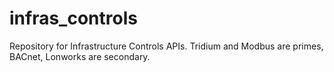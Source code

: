 # infras_controls
Repository for Infrastructure Controls APIs.  Tridium and Modbus are primes, BACnet, Lonworks are secondary.
